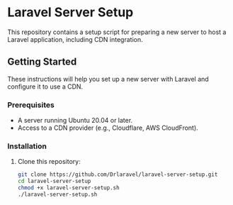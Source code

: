 # Laravel Server Setup

This repository contains a setup script for preparing a new server to host a Laravel application, including CDN integration.

## Getting Started

These instructions will help you set up a new server with Laravel and configure it to use a CDN.

### Prerequisites

- A server running Ubuntu 20.04 or later.
- Access to a CDN provider (e.g., Cloudflare, AWS CloudFront).

### Installation

1. Clone this repository:

   ```bash
   git clone https://github.com/Drlaravel/laravel-server-setup.git
   cd laravel-server-setup
   chmod +x laravel-server-setup.sh
   ./laravel-server-setup.sh
   

